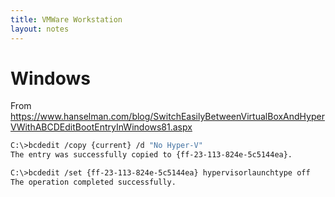 ```yaml
---
title: VMWare Workstation
layout: notes
---
```


# Windows

From https://www.hanselman.com/blog/SwitchEasilyBetweenVirtualBoxAndHyperVWithABCDEditBootEntryInWindows81.aspx

```bash
C:\>bcdedit /copy {current} /d "No Hyper-V" 
The entry was successfully copied to {ff-23-113-824e-5c5144ea}. 

C:\>bcdedit /set {ff-23-113-824e-5c5144ea} hypervisorlaunchtype off 
The operation completed successfully.
```
